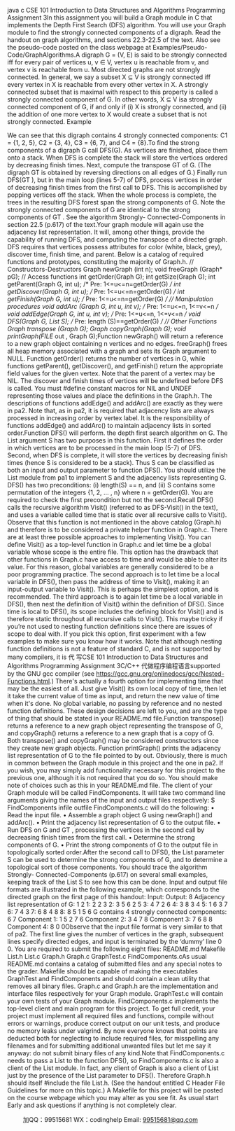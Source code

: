 java c
CSE 101 
Introduction to Data Structures and Algorithms 
Programming Assignment 3In   this   assignment   you   will   build   a   Graph   module   in   C   that   implements   the   Depth   First   Search   (DFS)   algorithm.   You will use your Graph module to find the strongly connected components of   a digraph.    Read   the handout   on   graph   algorithms,   and   sections   22.3-22.5   of the text.    Also   see   the   pseudo-code   posted   on   the class webpage at Examples/Pseudo-Code/GraphAlgorithms.A   digraph   G   =   (V, E)   is   said   to   be strongly connected iff for   every   pair   of vertices   u, v   ∈   V,   vertex u is   reachable   from v,   and   vertex v is reachable   from u.      Most   directed   graphs   are   not   strongly   connected.      In   general,   we   say   a   subset X   ⊆   V   is strongly connected iff every   vertex   in X is reachable   from   every   other   vertex in X.    A   strongly   connected   subset that is maximal   with   respect   to   this   property   is   called   a strongly connected component of G.    In   other   words, X    ⊆   V   isa   strongly   connected   component   of G,   if   and   only   if (i) X   is   strongly   connected,   and   (ii) the   addition   of one more vertex to   X   would   create   a   subset   that   is   not   strongly connected.
Example 

We   can   see that this digraph contains   4   strongly   connected   components:       C1       =   {1, 2, 5},   C2       =   {3, 4},   C3      =   {6, 7},   and   C4       =   {8}.To   find   the   strong   components   of a   digraph G call   DFS(G).      As   vertices   are   finished,   place   them   onto   a   stack.      When   DFS   is   complete the   stack   will   store the vertices   ordered by   decreasing   finish   times.      Next,   compute   the   transpose   GT      of G.      (The   digraph   GT       is   obtained   by   reversing   directions   on   all   edges   of G.)   Finally run DFS(GT   ), but in the main loop (lines 5-7) of   DFS, process vertices in order of   decreasing finish times from the first   call to DFS.      This is   accomplished   by   popping   vertices   off   the   stack.      When   the whole   process is complete, the trees in the   resulting   DFS forest span the strong components of G.   Note the strongly   connected   components   of G are   identical   to   the   strong   components   of GT .       See   the   algorithm    Strongly-   Connected-Components   in   section   22.5 (p.617)   of   the   text.Your   graph module   will   again use   the   adjacency   list   representation.       It will,   among   other things, provide   the capability of   running DFS, and computing the transpose of   a directed graph.    DFS requires that vertices   possess   attributes   for   color (white, black, grey),   discover time,   finish time,   and parent.      Below   is   a   catalog   of   required   functions   and   prototypes, constituting   the   majority   of   Graph.h.
// Constructors-Destructors
Graph newGraph   (int   n);
void freeGraph   (Graph*   pG);
// Access   functions
int getOrder(Graph   G);
int getSize(Graph   G);
int getParent(Graph G, int   u);      /*   Pre:   1<=u<=n=getOrder(G) */
int getDiscover(Graph G, int u);         /*   Pre:   1<=u<=n=getOrder(G) */
int getFinish(Graph G, int   u);         /*   Pre:   1<=u<=n=getOrder(G) */
// Manipulation procedures
void addArc   (Graph G, int   u,   int   v);      /*   Pre:   1<=u<=n, 1<=v<=n */
void addEdge(Graph G, int   u,   int   v);      /*   Pre:   1<=u<=n, 1<=v<=n */
void DFS(Graph G, List   S);            /*   Pre:   length   (S)==getOrder(G)   */
// Other   Functions
Graph transpose   (Graph   G);
Graph copyGraph(Graph   G);
void printGraph(FILE* out   ,   Graph G);Function   newGraph()   will   return   a   reference   to   a   new   graph   object   containing n vertices   and   no   edges.   freeGraph() frees all heap memory associated with a graph and sets its Graph argument to NULL.   Function   getOrder() returns the number of   vertices in   G, while   functions   getParent(),   getDiscover(),   and   getFinish()   return the appropriate field values for the   given   vertex.      Note that   the parent   of a vertex may   be   NIL.      The discover   and   finish times   of vertices   will be   undefined   before   DFS   is   called.       You   must   #define   constant   macros   for   NIL   and   UNDEF   representing   those   values   and   place   the   definitions   in   the   Graph.h.       The   descriptions of   functions addEdge() and addArc() are exactly as they were in pa2.    Note that, as in pa2, it is   required that adjacency lists are always processed in increasing order by   vertex label.   It is the responsibility   of   functions addEdge() and addArc() to maintain adjacency   lists   in   sorted   order.Function DFS() will perform. the depth first search algorithm   on   G.      The   List   argument S   has   two   purposes   in   this   function.      First   it   defines   the   order   in   which   vertices   are to be processed   in   the   main   loop   (5-7)   of   DFS.       Second,   when   DFS    is   complete,   it   will   store   the   vertices   by   decreasing   finish   times   (hence   S   is   considered to be a stack).   Thus S can be classified as both an input and output parameter to function DFS().   You should utilize the List module from pa1 to implement S   and the adjacency lists representing G.    DFS()   has two preconditions: (i) length(S)   ==   n, and (ii) S contains some permutation of   the integers {1, 2,   …   , n}   where n   =   getOrder(G).    You are required to check the first precondition but not   the   second.Recall DFS() calls the recursive algorithm Visit() (referred to as DFS-Visit() in the text), and   uses a variable   called   time   that is   static   over   all recursive   calls to Visit().      Observe that this   function   is   not   mentioned   in   the   above   catalog   (Graph.h)   and therefore   is to be   considered   a private   helper   function   in   Graph.c.      There   are at least three   possible approaches to implementing   Visit().   You can define Visit() as a top-level function   in   Graph.c   and let   time   be   a global variable whose   scope is   the   entire   file.      This   option   has   the   drawback   that   other   functions   in   Graph.c have   access to   time   and would be   able to   alter   its   value.      For   this   reason,   global variables are generally considered to be a poor programming practice.    The second approach is to let   time   be   a   local   variable   in   DFS(),   then   pass   the   address   of   time   to   Visit(),   making   it   an   input-output   variable to Visit().   This is perhaps the simplest option, and is recommended.   The third approach is to again   let   time   be   a   local   variable   in   DFS(),   then   nest   the   definition   of Visit() within the   definition   of DFS().   Since   time is   local   to   DFS(),   its   scope   includes   the   defining   block   for   Visit()   and   is   therefore   static   throughout all recursive calls to Visit().   This maybe tricky if   you’re not   used to nesting function definitions   since there   are issues   of scope to   deal with.      If   you pick   this   option,   first   experiment   with   a   few   examples   to   make   sure   you know   how   it works.    Note   that   although   nesting   function   definitions   is   not   a   feature   of   standard   C,   and   is   not   supported   by   many   compilers,   it is 代 写CSE 101 Introduction to Data Structures and Algorithms Programming Assignment 3C/C++
代做程序编程语言supported   by   the   GNU   gcc   compiler   (see https://gcc.gnu.org/onlinedocs/gcc/Nested-Functions.html.)                   There's       actually          a          fourth       option          for   implementing   time   that may be the   easiest   of all.      Just   give Visit()   its   own   local   copy   of time, then   let   it   take the current value of   time as input, and return the new value of   time when it's done.    No global variable,   no passing by reference and no nested function definitions.      These   design   decisions   are   left to   you,   and   are   the type of   thing that should be   stated in your README.md   file.Function   transpose()   returns   a   reference   to    a   new   graph   object   representing   the   transpose   of G,   and   copyGraph() returns a reference to a new graph that is a copy of G.    Both transpose() and copyGraph() may   be considered constructors since they create new graph objects.    Function printGraph() prints the adjacency   list   representation   of G to   the   file   pointed   to   by   out.      Obviously,   there   is   much   in   common   between   the   Graph module in this project and the one in   pa2.      If   you wish,   you may   simply   add   functionality   necessary   for   this project   to   the   previous   one,   although   it   is not   required that   you   do   so.       You   should   make   note   of   choices such as this in   your   README.md   file.
The client of   your Graph module will be called FindComponents.   It will take two command line arguments   giving the names of   the input and output   files respectively:
$ FindComponents   infile   outfile
FindComponents.c will do the following:
•         Read the input   file.
•         Assemble   a   graph   object   G   using   newGraph() and   addArc().
•         Print the adjacency list representation   of G to the output file.
•         Run   DFS   on   G   and   GT , processing   the vertices   in   the   second   call by   decreasing   finish times   from   the   first   call.
•         Determine   the   strong   components   of   G.
•         Print the strong components of   G   to the output file   in topologically   sorted   order.After the   second call to DFS(), the List parameter S can   be   used   to   determine   the   strong   components   of G,   and   to   determine   a   topological    sort   of   those    components.         You    should   trace   the   algorithm    Strongly-   Connected-Components (p.617) on several small   examples, keeping   track   of   the   List S to   see how   this   can   be   done.    Input   and   output   file   formats   are illustrated   in   the   following   example,   which   corresponds to   the   directed   graph   on   the   first   page   of   this   handout:
Input:                                                                                                                                 Output:
8                                                                                                                                                       Adjacency list representation of   G:
1   2                                                                                                                                                1:   2
2   3                                                                                                                                                2:   3   5   6
2   5                                                                                                                                                    3: 4   7
2   6                                                                                                                                                    4:   3   8
3   4                                                                                                                                                5:   1   6
3   7                                                                                                                                                6:   7
4   3                                                                                                                                                7:   6   8
4   8                                                                                                                                                       8:   8
5   1
5 6                                                                                                                                                 G contains 4 strongly connected   components:
6 7                                                                                                                                                Component   1:   1   5   2
7 6                                                                                                                                                 Component   2:   3   4
7   8                                                                                                                                                Component 3:   7   6
8   8                                                                                                                                                 Component   4:   8
0   0Observe that the input file format   is very   similar to   that   of   pa2.      The   first   line   gives   the   number   of   vertices   in the graph, subsequent lines specify directed edges, and input is terminated by the ‘dummy’ line 0 0.    You   are required to submit the following   eight files:
README.md   Makefile
List.h
List.c
Graph.h
Graph.c
GraphTest.c
FindComponents.cAs usual README.md contains a catalog of   submitted   files   and   any   special notes to   the   grader.      Makefile   should be   capable   of making the   executables   GraphTest   and   FindComponents   and   should   contain   a clean   utility   that   removes   all   binary   files.       Graph.c    and    Graph.h    are    the    implementation   and   interface   files   respectively   for   your   Graph   module.       GraphTest.c   will    contain   your   own   tests   of your    Graph   module.   FindComponents.c   implements   the   top-level   client   and   main program   for this project.       To   get   full   credit,   your project must implement   all required files and   functions,   compile   without   errors   or   warnings,   produce   correct   output   on   our   unit   tests,   and   produce   no memory   leaks   under   valgrind.      By   now   everyone knows   that points are deducted both for neglecting to include required files,   for misspelling any   filenames   and   for   submitting additional unwanted files but let me say it   anyway:   do not   submit binary files   of   any   kind.Note   that   FindComponents.c   needs   to   pass   a   List   to   the   function   DFS(),   so   FindComponents.c   is   also   a   client   of   the   List   module.    In   fact, any   client   of   Graph   is   also   a   client   of   List   just   by   the   presence   of   the   List parameter   to DFS().    Therefore   Graph.h   should   itself #include the   file   List.h.      (See   the   handout   entitled C Header File Guidelines for more on this topic.)
A   Makefile   for this project will be posted   on   the   course   webpage   which   you   may   alter   as   you   see   fit.      As   usual   start Early and ask questions if   anything is not   completely   clear.





         
加QQ：99515681  WX：codinghelp  Email: 99515681@qq.com
